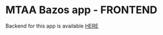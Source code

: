 # MTAA Bazos app - FRONTEND

Backend for this app is available [HERE](https://github.com/TiborGalambos/MTAA_Bazos_xbopko_xgalambos)